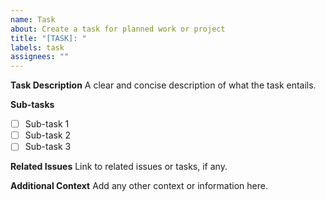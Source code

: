 ```yaml
---
name: Task
about: Create a task for planned work or project
title: "[TASK]: "
labels: task
assignees: ""
---
```


**Task Description**
A clear and concise description of what the task entails.

**Sub-tasks**

- [ ] Sub-task 1
- [ ] Sub-task 2
- [ ] Sub-task 3

**Related Issues**
Link to related issues or tasks, if any.

**Additional Context**
Add any other context or information here.
